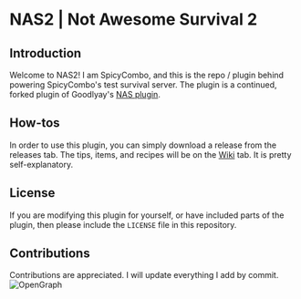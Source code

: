 # NAS2 | Not Awesome Survival 2
## Introduction
Welcome to NAS2! I am SpicyCombo, and this is the repo / plugin behind powering
 SpicyCombo's test survival server. The plugin is a continued, forked plugin of
 Goodlyay's [NAS plugin](https://github.com/goodlyay/nas/).
## How-tos
In order to use this plugin, you can simply download a release from the
 releases tab. The tips, items, and recipes will be on the [Wiki](https://github.com/spicycombo/nas2) tab. It is 
 pretty self-explanatory.
## License
If you are modifying this plugin for yourself, or have included parts of the plugin, then please include the `LICENSE` file in this repository.
## Contributions
Contributions are appreciated. I will update everything I add by commit.
![OpenGraph](https://opengraph.githubassets.com/f8b7208aee1d9f0e9692ad6a7c23cbc4bb9182259349878bf6083e83509a0a7b/SpicyCombo/nas2?width=804&height=402)
